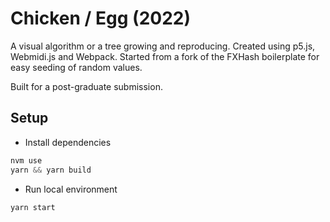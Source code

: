 # Chicken / Egg (2022)
A visual algorithm or a tree growing and reproducing. Created using p5.js, Webmidi.js and Webpack. Started from a fork of the FXHash boilerplate for easy seeding of random values.

Built for a post-graduate submission.
## Setup
* Install dependencies
```js
nvm use
yarn && yarn build
```
* Run local environment
```js
yarn start
```
